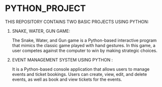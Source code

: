 # PYTHON_PROJECT
THIS REPOSITORY CONTAINS TWO BASIC PROJECTS USING PYTHON:
1. SNAKE, WATER, GUN GAME:

    The Snake, Water, and Gun game is a Python-based interactive program that mimics the classic game played with hand gestures. In this game, a user competes against the computer to win by making strategic choices.
3. EVENT MANAGEMENT SYSTEM USING PYTHON :
   
   It is a Python-based console application that allows users to manage events and ticket bookings. Users can create, view, edit, and delete events, as well as book and view tickets for the events.
